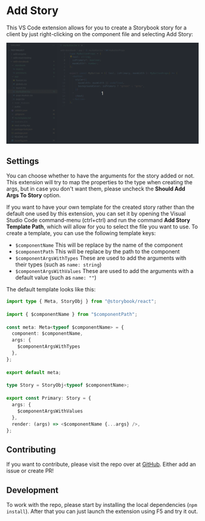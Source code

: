 # Add Story

This VS Code extension allows for you to create a Storybook story for a client by just right-clicking on the component file and selecting Add Story:

<a href=".public/use-add-story.gif">![Right-click on component file and select Add Story](.public/use-add-story.gif)</a>

## Settings

You can choose whether to have the arguments for the story added or not. This extension will try to map the properties to the type when creating the args, but in case you don't want them, please uncheck the **Should Add Args To Story** option.

If you want to have your own template for the created story rather than the default one used by this extension, you can set it by opening the Visual Studio Code command-menu (ctrl+ctrl) and run the command **Add Story Template Path**, which will allow for you to select the file you want to use.
To create a template, you can use the following template keys:
* `$componentName` This will be replace by the name of the component
* `$componentPath` This will be replace by the path to the component
* `$componentArgsWithTypes` These are used to add the arguments with their types (such as `name: string`)
* `$componentArgsWithValues` These are used to add the arguments with a default value (such as `name: ""`)

The default template looks like this:

```ts
import type { Meta, StoryObj } from "@storybook/react";

import { $componentName } from "$componentPath";

const meta: Meta<typeof $componentName> = {
  component: $componentName,
  args: {
    $componentArgsWithTypes
  },
};

export default meta;

type Story = StoryObj<typeof $componentName>;

export const Primary: Story = {
  args: {
    $componentArgsWithValues
  },
  render: (args) => <$componentName {...args} />,
};
```

## Contributing

If you want to contribute, please visit the repo over at [GitHub](https://github.com/Morkalork/add-story). Either add an issue or create PR!

## Development

To work with the repo, please start by installing the local dependencies (`npm install`). After that you can just launch the extension using F5 and try it out.